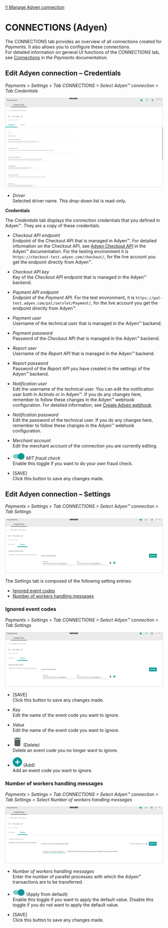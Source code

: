 [!! Manage Adyen connection](../Integration/02_ManageAdyenConnection.md)


# CONNECTIONS (Adyen)

The CONNECTIONS tab provides an overview of all connections created for *Payments*. It also allows you to configure these connections.   
For detailed information on general UI functions of the *CONNECTIONS* tab, see [Connections](../../Payments/UserInterface/08a_Connections.md) in the *Payments* documentation.


## Edit Adyen connection &ndash; Credentials

*Payments > Settings > Tab CONNECTIONS > Select Adyen&trade; connection > Tab Credentials*

![Edit Adyen credentials](../../Assets/Screenshots/Adyen/Integration/EditCredentials.png "[Edit Adyen credentials]")

- *Driver*  
    Selected driver name. This drop-down list is read-only.

**Credentials**

The *Credentials* tab displays the connection credentials that you defined in Adyen&trade;. They are a copy of these credentials. 

- *Checkout API endpoint*   
   Endpoint of the Checkout API that is managed in Adyen&trade;. For detailed information on the Checkout API, see [Adyen Checkout API](https://docs.adyen.com/api-explorer/Checkout/71/overview "[https://docs.adyen.com/api-explorer/Checkout/71/overview]") in the Adyen&trade; documentation. For the testing environment it is `https://checkout-test.adyen.com/checkout/`, for the live account you get the endpoint directly from Adyen&trade;. 
     
- *Checkout API key*    
   Key of the *Checkout API* endpoint that is managed in the Adyen&trade; backend.

- *Payment API endpoint*   
   Endpoint of the *Payment API*. For the test environment, it is `https://pal-test.adyen.com/pal/servlet/Payment/`, for the live account you get the endpoint directly from Adyen&trade;.

- *Payment user*   
   Username of the technical user that is managed in the Adyen&trade; backend.

- *Payment password*   
   Password of the *Checkout* API that is managed in the Adyen&trade; backend.

 - *Report user*  
     Username of the *Report API* that is managed in the Adyen&trade; backend.

 - *Report password*    
    Password of the *Report API* you have created in the settings of the Adyen&trade; backend.

- *Notification user*  
    Edit the username of the technical user. You can edit the notification user both in Actindo or in Adyen&trade;. If you do any changes here, remember to follow these changes in the Adyen&trade; webhook configuration. For detailed information, see [Create Adyen webhook](../Integration/01_ManageAdyenSettings.md#create-adyen-webhook).

- *Notification password*   
   Edit the password of the technical user. If you do any changes here, remember to follow these changes in the Adyen&trade; webhook configuration.

- *Merchant account*   
  Edit the merchant account of the connection you are currently editing.

- ![Toggle](../../Assets/Icons/Toggle.png "[Toggle]") *MIT fraud check*   
   Enable this toggle if you want to do your own fraud check.
 
- [SAVE]  
    Click this button to save any changes made.


## Edit Adyen connection &ndash; Settings

*Payments > Settings > Tab CONNECTIONS > Select Adyen&trade; connection > Tab Settings*

![Edit Adyen settings](../../Assets/Screenshots/Adyen/Integration/IgnoredEventCodeDone.png "[Edit Adyen settings]")

The *Settings* tab is composed of the following setting entries:
- [Ignored event codes](#ignored-event-codes)
- [Number of workers handling messages](#number-of-workers-handling-messages)


### Ignored event codes

*Payments > Settings > Tab CONNECTIONS > Select Adyen&trade; connection > Tab Settings*

![Edit Adyen settings](../../Assets/Screenshots/Adyen/Integration/IgnoredEventCodeDone.png "[Edit Adyen settings]")

- [SAVE]  
  Click this button to save any changes made.

- *Key*   
   Edit the name of the event code you want to ignore.

- *Value*   
   Edit the name of the event code you want to ignore.

- ![Delete](../../Assets/Icons/Trash01.png "[Delete]") (Delete)   
   Delete an event code you no longer want to ignore.    
      
- ![Add](../../Assets/Icons/Plus04.png "[Add]") (Add)    
   Add an event code you want to ignore.



### Number of workers handling messages

*Payments > Settings > Tab CONNECTIONS > Select Adyen&trade; connection > Tab Settings > Select Number of workers handling messages*

![Number of workers](../../Assets/Screenshots/Adyen/Integration/NumberOfWorkers.png "[Number of workers]")

- *Number of workers handling messages*   
   Enter the number of parallel processes with which the Adyen&trade; transactions are to be transferred. 

- ![Toggle](../../Assets/Icons/Toggle.png "[Toggle]") (Apply from default)   
   Enable this toggle if you want to apply the default value. Disable this toggle if you do not want to apply the default value.

- [SAVE]  
  Click this button to save any changes made.

